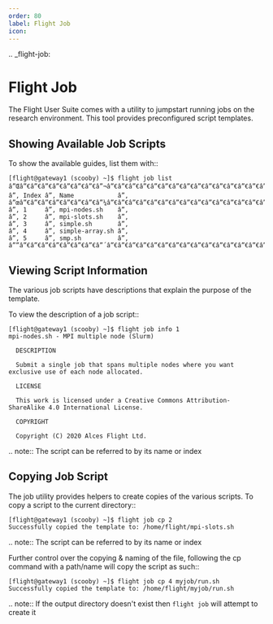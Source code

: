 ```yaml
---
order: 80
label: Flight Job
icon: 
---
```


.. _flight-job:

Flight Job
==========

The Flight User Suite comes with a utility to jumpstart running jobs on the research environment. This tool provides preconfigured script templates. 

Showing Available Job Scripts
-----------------------------

To show the available guides, list them with::

    [flight@gateway1 (scooby) ~]$ flight job list
    â”Œâ”€â”€â”€â”€â”€â”€â”€â”¬â”€â”€â”€â”€â”€â”€â”€â”€â”€â”€â”€â”€â”€â”€â”€â”€â”€â”
    â”‚ Index â”‚ Name            â”‚
    â”œâ”€â”€â”€â”€â”€â”€â”€â”¼â”€â”€â”€â”€â”€â”€â”€â”€â”€â”€â”€â”€â”€â”€â”€â”€â”€â”¤
    â”‚ 1     â”‚ mpi-nodes.sh    â”‚
    â”‚ 2     â”‚ mpi-slots.sh    â”‚
    â”‚ 3     â”‚ simple.sh       â”‚
    â”‚ 4     â”‚ simple-array.sh â”‚
    â”‚ 5     â”‚ smp.sh          â”‚
    â””â”€â”€â”€â”€â”€â”€â”€â”´â”€â”€â”€â”€â”€â”€â”€â”€â”€â”€â”€â”€â”€â”€â”€â”€â”€â”˜


Viewing Script Information
--------------------------

The various job scripts have descriptions that explain the purpose of the template. 

To view the description of a job script::

    [flight@gateway1 (scooby) ~]$ flight job info 1
    mpi-nodes.sh - MPI multiple node (Slurm)

      DESCRIPTION

      Submit a single job that spans multiple nodes where you want exclusive use of each node allocated.

      LICENSE

      This work is licensed under a Creative Commons Attribution-ShareAlike 4.0 International License.

      COPYRIGHT

      Copyright (C) 2020 Alces Flight Ltd.

.. note:: The script can be referred to by its name or index

Copying Job Script
------------------

The job utility provides helpers to create copies of the various scripts. To copy a script to the current directory::

    [flight@gateway1 (scooby) ~]$ flight job cp 2
    Successfully copied the template to: /home/flight/mpi-slots.sh

.. note:: The script can be referred to by its name or index

Further control over the copying & naming of the file, following the cp command with a path/name will copy the script as such::

    [flight@gateway1 (scooby) ~]$ flight job cp 4 myjob/run.sh
    Successfully copied the template to: /home/flight/myjob/run.sh

.. note:: If the output directory doesn't exist then ``flight job`` will attempt to create it

